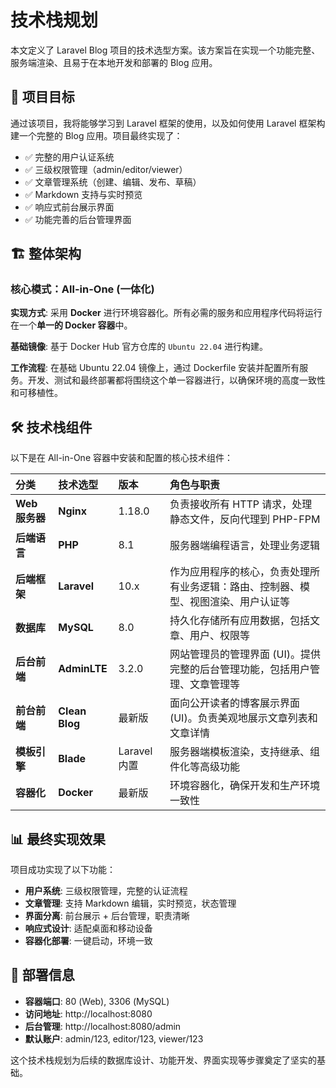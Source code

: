 # 技术栈规划

本文定义了 Laravel Blog 项目的技术选型方案。该方案旨在实现一个功能完整、服务端渲染、且易于在本地开发和部署的 Blog 应用。

## 🎯 项目目标

通过该项目，我将能够学习到 Laravel 框架的使用，以及如何使用 Laravel 框架构建一个完整的 Blog 应用。项目最终实现了：

- ✅ 完整的用户认证系统
- ✅ 三级权限管理（admin/editor/viewer）
- ✅ 文章管理系统（创建、编辑、发布、草稿）
- ✅ Markdown 支持与实时预览
- ✅ 响应式前台展示界面
- ✅ 功能完善的后台管理界面

## 🏗️ 整体架构

### 核心模式：All-in-One (一体化)

**实现方式**: 采用 **Docker** 进行环境容器化。所有必需的服务和应用程序代码将运行在一个**单一的 Docker 容器**中。

**基础镜像**: 基于 Docker Hub 官方仓库的 `Ubuntu 22.04` 进行构建。

**工作流程**: 在基础 Ubuntu 22.04 镜像上，通过 Dockerfile 安装并配置所有服务。开发、测试和最终部署都将围绕这个单一容器进行，以确保环境的高度一致性和可移植性。

## 🛠️ 技术栈组件

以下是在 All-in-One 容器中安装和配置的核心技术组件：

| **分类** | **技术选型** | **版本** | **角色与职责** |
| :--- | :--- | :--- | :--- |
| **Web 服务器** | **Nginx** | 1.18.0 | 负责接收所有 HTTP 请求，处理静态文件，反向代理到 PHP-FPM |
| **后端语言** | **PHP** | 8.1 | 服务器端编程语言，处理业务逻辑 |
| **后端框架** | **Laravel** | 10.x | 作为应用程序的核心，负责处理所有业务逻辑：路由、控制器、模型、视图渲染、用户认证等 |
| **数据库** | **MySQL** | 8.0 | 持久化存储所有应用数据，包括文章、用户、权限等 |
| **后台前端** | **AdminLTE** | 3.2.0 | 网站管理员的管理界面 (UI)。提供完整的后台管理功能，包括用户管理、文章管理等 |
| **前台前端** | **Clean Blog** | 最新版 | 面向公开读者的博客展示界面 (UI)。负责美观地展示文章列表和文章详情 |
| **模板引擎** | **Blade** | Laravel 内置 | 服务器端模板渲染，支持继承、组件化等高级功能 |
| **容器化** | **Docker** | 最新版 | 环境容器化，确保开发和生产环境一致性 |

## 📊 最终实现效果

项目成功实现了以下功能：

- **用户系统**: 三级权限管理，完整的认证流程
- **文章管理**: 支持 Markdown 编辑，实时预览，状态管理
- **界面分离**: 前台展示 + 后台管理，职责清晰
- **响应式设计**: 适配桌面和移动设备
- **容器化部署**: 一键启动，环境一致

## 🚀 部署信息

- **容器端口**: 80 (Web), 3306 (MySQL)
- **访问地址**: http://localhost:8080
- **后台管理**: http://localhost:8080/admin
- **默认账户**: admin/123, editor/123, viewer/123

这个技术栈规划为后续的数据库设计、功能开发、界面实现等步骤奠定了坚实的基础。
